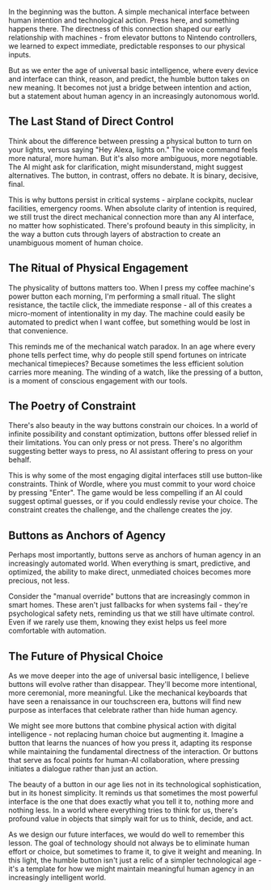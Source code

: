 In the beginning was the button. A simple mechanical interface between human intention and technological action. Press here, and something happens there. The directness of this connection shaped our early relationship with machines - from elevator buttons to Nintendo controllers, we learned to expect immediate, predictable responses to our physical inputs.

But as we enter the age of universal basic intelligence, where every device and interface can think, reason, and predict, the humble button takes on new meaning. It becomes not just a bridge between intention and action, but a statement about human agency in an increasingly autonomous world.

## The Last Stand of Direct Control

Think about the difference between pressing a physical button to turn on your lights, versus saying "Hey Alexa, lights on." The voice command feels more natural, more human. But it's also more ambiguous, more negotiable. The AI might ask for clarification, might misunderstand, might suggest alternatives. The button, in contrast, offers no debate. It is binary, decisive, final.

This is why buttons persist in critical systems - airplane cockpits, nuclear facilities, emergency rooms. When absolute clarity of intention is required, we still trust the direct mechanical connection more than any AI interface, no matter how sophisticated. There's profound beauty in this simplicity, in the way a button cuts through layers of abstraction to create an unambiguous moment of human choice.

## The Ritual of Physical Engagement

The physicality of buttons matters too. When I press my coffee machine's power button each morning, I'm performing a small ritual. The slight resistance, the tactile click, the immediate response - all of this creates a micro-moment of intentionality in my day. The machine could easily be automated to predict when I want coffee, but something would be lost in that convenience.

This reminds me of the mechanical watch paradox. In an age where every phone tells perfect time, why do people still spend fortunes on intricate mechanical timepieces? Because sometimes the less efficient solution carries more meaning. The winding of a watch, like the pressing of a button, is a moment of conscious engagement with our tools.

## The Poetry of Constraint

There's also beauty in the way buttons constrain our choices. In a world of infinite possibility and constant optimization, buttons offer blessed relief in their limitations. You can only press or not press. There's no algorithm suggesting better ways to press, no AI assistant offering to press on your behalf.

This is why some of the most engaging digital interfaces still use button-like constraints. Think of Wordle, where you must commit to your word choice by pressing "Enter". The game would be less compelling if an AI could suggest optimal guesses, or if you could endlessly revise your choice. The constraint creates the challenge, and the challenge creates the joy.

## Buttons as Anchors of Agency

Perhaps most importantly, buttons serve as anchors of human agency in an increasingly automated world. When everything is smart, predictive, and optimized, the ability to make direct, unmediated choices becomes more precious, not less.

Consider the "manual override" buttons that are increasingly common in smart homes. These aren't just fallbacks for when systems fail - they're psychological safety nets, reminding us that we still have ultimate control. Even if we rarely use them, knowing they exist helps us feel more comfortable with automation.

## The Future of Physical Choice

As we move deeper into the age of universal basic intelligence, I believe buttons will evolve rather than disappear. They'll become more intentional, more ceremonial, more meaningful. Like the mechanical keyboards that have seen a renaissance in our touchscreen era, buttons will find new purpose as interfaces that celebrate rather than hide human agency.

We might see more buttons that combine physical action with digital intelligence - not replacing human choice but augmenting it. Imagine a button that learns the nuances of how you press it, adapting its response while maintaining the fundamental directness of the interaction. Or buttons that serve as focal points for human-AI collaboration, where pressing initiates a dialogue rather than just an action.

The beauty of a button in our age lies not in its technological sophistication, but in its honest simplicity. It reminds us that sometimes the most powerful interface is the one that does exactly what you tell it to, nothing more and nothing less. In a world where everything tries to think for us, there's profound value in objects that simply wait for us to think, decide, and act.

As we design our future interfaces, we would do well to remember this lesson. The goal of technology should not always be to eliminate human effort or choice, but sometimes to frame it, to give it weight and meaning. In this light, the humble button isn't just a relic of a simpler technological age - it's a template for how we might maintain meaningful human agency in an increasingly intelligent world.